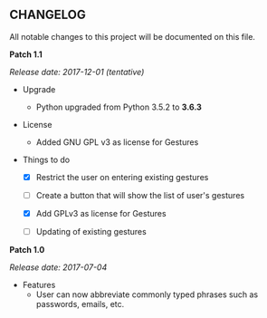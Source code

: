 CHANGELOG
---------
All notable changes to this project will be documented on this file.

**Patch 1.1**

_Release date: 2017-12-01 (tentative)_

* Upgrade
    * Python upgraded from Python 3.5.2 to **3.6.3**

* License
    * Added GNU GPL v3 as license for Gestures

* Things to do
    - [x] Restrict the user on entering existing gestures
    - [ ] Create a button that will show the list of user's gestures
    - [x] Add GPLv3 as license for Gestures
    - [ ] Updating of existing gestures


**Patch 1.0**

_Release date: 2017-07-04_

* Features
    * User can now abbreviate commonly typed phrases such as passwords, emails, etc.
